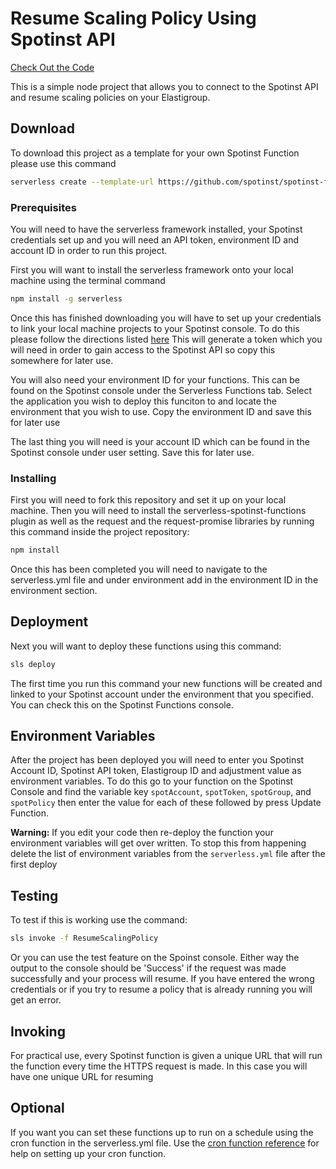 # Resume Scaling Policy Using Spotinst API 

[Check Out the Code](https://github.com/spotinst/spotinst-functions-examples/tree/master/node-spotinst-api-resumePolicy)

This is a simple node project that allows you to connect to the Spotinst API and resume scaling policies on your Elastigroup.

## Download

To download this project as a template for your own Spotinst Function please use this command

```bash
serverless create --template-url https://github.com/spotinst/spotinst-functions-examples/tree/master/node-spotinst-api-resumePolicy
```

### Prerequisites

You will need to have the serverless framework installed, your Spotinst credentials set up and you will need an API token, environment ID and account ID in order to run this project. 

First you will want to install the serverless framework onto your local machine using the terminal command

```bash
npm install -g serverless
```

Once this has finished downloading you will have to set up your credentials to link your local machine projects to your Spotinst console. To do this please follow the directions listed [here](https://serverless.com/framework/docs/providers/spotinst/guide/credentials/) This will generate a token which you will need in order to gain access to the Spotinst API so copy this somewhere for later use. 

You will also need your environment ID for your functions. This can be found on the Spotinst console under the Serverless Functions tab. Select the application you wish to deploy this funciton to and locate the environment that you wish to use. Copy the environment ID and save this for later use

The last thing you will need is your account ID which can be found in the Spotinst console under user setting. Save this for later use. 

### Installing

First you will need to fork this repository and set it up on your local machine. Then you will need to install the serverless-spotinst-functions plugin as well as the request and the request-promise libraries by running this command inside the project repository:

```bash
npm install
```

Once this has been completed you will need to navigate to the serverless.yml file and under environment add in the environment ID in the environment section.

## Deployment

Next you will want to deploy these functions using this command:

```bash
sls deploy
```

The first time you run this command your new functions will be created and linked to your Spotinst account under the environment that you specified. You can check this on the Spotinst Functions console. 

## Environment Variables

After the project has been deployed you will need to enter you Spotinst Account ID, Spotinst API token, Elastigroup ID and adjustment value as environment variables. To do this go to your function on the Spotinst Console and find the variable key `spotAccount`, `spotToken`, `spotGroup`, and `spotPolicy` then enter the value for each of these followed by press Update Function.

**Warning:** If you edit your code then re-deploy the function your environment variables will get over written. To stop this from happening delete the list of environment variables from the `serverless.yml` file after the first deploy

## Testing

To test if this is working use the command:

```bash
sls invoke -f ResumeScalingPolicy
```

Or you can use the test feature on the Spoinst console. Either way the output to the console should be 'Success' if the request was made successfully and your process will resume. If you have entered the wrong credentials or if you try to resume a policy that is already running you will get an error.

## Invoking 

For practical use, every Spotinst function is given a unique URL that will run the function every time the HTTPS request is made. In this case you will have one unique URL for resuming 

## Optional

If you want you can set these functions up to run on a schedule using the cron function in the serverless.yml file. Use the [cron function reference](https://crontab.guru/) for help on setting up your cron function. 


